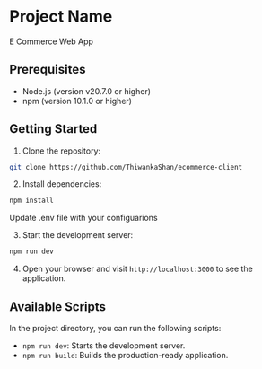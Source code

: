 # Project Name

E Commerce Web App

## Prerequisites

- Node.js (version v20.7.0 or higher)
- npm (version 10.1.0 or higher)

## Getting Started

1. Clone the repository:

  ```bash
  git clone https://github.com/ThiwankaShan/ecommerce-client
  ```

2. Install dependencies:

  ```bash
  npm install
  ```

Update .env file with your configuarions

3. Start the development server:

  ```bash
  npm run dev
  ```

4. Open your browser and visit `http://localhost:3000` to see the application.

## Available Scripts

In the project directory, you can run the following scripts:

- `npm run dev`: Starts the development server.
- `npm run build`: Builds the production-ready application.

